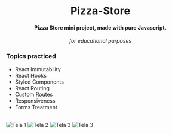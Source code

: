 <h1 align="center">Pizza-Store</h1>
<h4 align="center">Pizza Store mini project, made with pure Javascript.</h4>

<div align="center"><em>for educational purposes</em></div>

### Topics practiced
- React Immutability
- React Hooks
- Styled Components
- React Routing
- Custom Routes
- Responsiveness
- Forms Treatment
<br />

<img alt="Tela 1" src="prints/OLX-1.png" >
<img alt="Tela 2" src="prints/OLX-2.png" >
<img alt="Tela 3" src="prints/OLX-3.png" >
<img alt="Tela 3" src="prints/OLX-4.png" >
